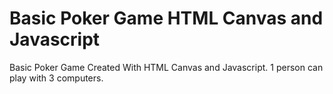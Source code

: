 Basic Poker Game HTML Canvas and Javascript
====================

Basic Poker Game Created With HTML Canvas and Javascript. 1 person can play with 3 computers.